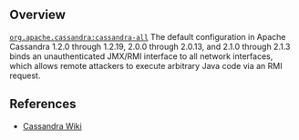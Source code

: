 ## Overview
[`org.apache.cassandra:cassandra-all`](http://search.maven.org/#search%7Cga%7C1%7Ca%3A%22cassandra-all%22)
The default configuration in Apache Cassandra 1.2.0 through 1.2.19, 2.0.0 through 2.0.13, and 2.1.0 through 2.1.3 binds an unauthenticated JMX/RMI interface to all network interfaces, which allows remote attackers to execute arbitrary Java code via an RMI request.

## References

- [Cassandra Wiki](https://wiki.apache.org/cassandra/JmxSecurity)
